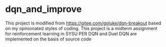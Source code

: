 # dqn_and_improve
This project is modified from https://gitee.com/goluke/dqn-breakout based on my opinionated styles of coding.
This project is a midterm assignment for reinforcement learning in SYSU
PER DQN and Duel DQN are implemented on the basis of source code
